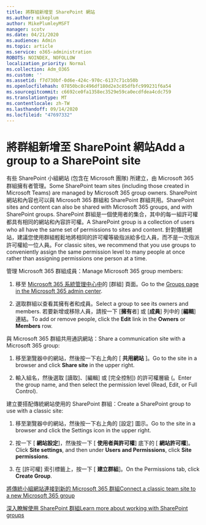 ```yaml
---
title: 將群組新增至 SharePoint 網站
ms.author: mikeplum
author: MikePlumleyMSFT
manager: scotv
ms.date: 04/21/2020
ms.audience: Admin
ms.topic: article
ms.service: o365-administration
ROBOTS: NOINDEX, NOFOLLOW
localization_priority: Normal
ms.collection: Adm_O365
ms.custom: ''
ms.assetid: f7d730bf-0d6e-424c-970c-6137c71cb50b
ms.openlocfilehash: 07850bc8c496df180d2e3c85dfbfc999231f6a54
ms.sourcegitcommit: c6692ce0fa1358ec3529e59ca0ecdfdea4cdc759
ms.translationtype: MT
ms.contentlocale: zh-TW
ms.lasthandoff: 09/14/2020
ms.locfileid: "47697332"
---
```

# <a name="add-a-group-to-a-sharepoint-site"></a><span data-ttu-id="ccde6-102">將群組新增至 SharePoint 網站</span><span class="sxs-lookup"><span data-stu-id="ccde6-102">Add a group to a SharePoint site</span></span>

<span data-ttu-id="ccde6-103">有些 SharePoint 小組網站 (包含在 Microsoft 團隊) 所建立，由 Microsoft 365 群組擁有者管理。</span><span class="sxs-lookup"><span data-stu-id="ccde6-103">Some SharePoint team sites (including those created in Microsoft Teams) are managed by Microsoft 365 group owners.</span></span> <span data-ttu-id="ccde6-104">SharePoint 網站和內容也可以與 Microsoft 365 群組和 SharePoint 群組共用。</span><span class="sxs-lookup"><span data-stu-id="ccde6-104">SharePoint sites and content can also be shared with Microsoft 365 groups, and with SharePoint groups.</span></span> <span data-ttu-id="ccde6-105">SharePoint 群組是一個使用者的集合，其中的每一組許可權都具有相同的網站和內容許可權。</span><span class="sxs-lookup"><span data-stu-id="ccde6-105">A SharePoint group is a collection of users who all have the same set of permissions to sites and content.</span></span> <span data-ttu-id="ccde6-106">針對傳統網站，建議您使用群組輕鬆地將相同的許可權等級指派給多位人員，而不是一次指派許可權給一位人員。</span><span class="sxs-lookup"><span data-stu-id="ccde6-106">For classic sites, we recommend that you use groups to conveniently assign the same permission level to many people at once rather than assigning permissions one person at a time.</span></span>
  
<span data-ttu-id="ccde6-107">管理 Microsoft 365 群組成員：</span><span class="sxs-lookup"><span data-stu-id="ccde6-107">Manage Microsoft 365 group members:</span></span>
  
1. <span data-ttu-id="ccde6-108">移至 [Microsoft 365 系統管理中心中](https://portal.office.com/adminportal/home#/groups)的 [群組] 頁面。</span><span class="sxs-lookup"><span data-stu-id="ccde6-108">Go to the [Groups page in the Microsoft 365 admin center](https://portal.office.com/adminportal/home#/groups).</span></span>
    
2. <span data-ttu-id="ccde6-109">選取群組以查看其擁有者和成員。</span><span class="sxs-lookup"><span data-stu-id="ccde6-109">Select a group to see its owners and members.</span></span> <span data-ttu-id="ccde6-110">若要新增或移除人員，請按一下 [**擁有**者] 或 [**成員**] 列中的 [**編輯**] 連結。</span><span class="sxs-lookup"><span data-stu-id="ccde6-110">To add or remove people, click the **Edit** link in the **Owners** or **Members** row.</span></span> 
    
<span data-ttu-id="ccde6-111">與 Microsoft 365 群組共用通訊網站：</span><span class="sxs-lookup"><span data-stu-id="ccde6-111">Share a communication site with a Microsoft 365 group:</span></span>
  
1. <span data-ttu-id="ccde6-112">移至瀏覽器中的網站，然後按一下右上角的 [ **共用網站** ]。</span><span class="sxs-lookup"><span data-stu-id="ccde6-112">Go to the site in a browser and click **Share site** in the upper right.</span></span> 
    
2. <span data-ttu-id="ccde6-113">輸入組名，然後選取 [讀取]、[編輯] 或 [完全控制]) 的許可權層級 (。</span><span class="sxs-lookup"><span data-stu-id="ccde6-113">Enter the group name, and then select the permission level (Read, Edit, or Full Control).</span></span>
    
<span data-ttu-id="ccde6-114">建立要搭配傳統網站使用的 SharePoint 群組：</span><span class="sxs-lookup"><span data-stu-id="ccde6-114">Create a SharePoint group to use with a classic site:</span></span>
  
1. <span data-ttu-id="ccde6-115">移至瀏覽器中的網站，然後按一下右上角的 [設定] 圖示。</span><span class="sxs-lookup"><span data-stu-id="ccde6-115">Go to the site in a browser and click the Settings icon in the upper right.</span></span>
    
2. <span data-ttu-id="ccde6-116">按一下 [ **網站設定**]，然後按一下 [ **使用者與許可權**] 底下的 [ **網站許可權**]。</span><span class="sxs-lookup"><span data-stu-id="ccde6-116">Click **Site settings**, and then under **Users and Permissions**, click **Site permissions**.</span></span>
    
3. <span data-ttu-id="ccde6-117">在 [許可權] 索引標籤上，按一下 [ **建立群組**]。</span><span class="sxs-lookup"><span data-stu-id="ccde6-117">On the Permissions tab, click **Create Group**.</span></span>
    
[<span data-ttu-id="ccde6-118">將傳統小組網站連接到新的 Microsoft 365 群組</span><span class="sxs-lookup"><span data-stu-id="ccde6-118">Connect a classic team site to a new Microsoft 365 group</span></span>](https://go.microsoft.com/fwlink/?linkid=2008654)
  
[<span data-ttu-id="ccde6-119">深入瞭解使用 SharePoint 群組</span><span class="sxs-lookup"><span data-stu-id="ccde6-119">Learn more about working with SharePoint groups</span></span>](https://go.microsoft.com/fwlink/?linkid=874658)
  

